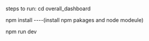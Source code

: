 steps to run:
cd overall_dashboard

npm install ----(install npm pakages and node modeule)

npm run dev
